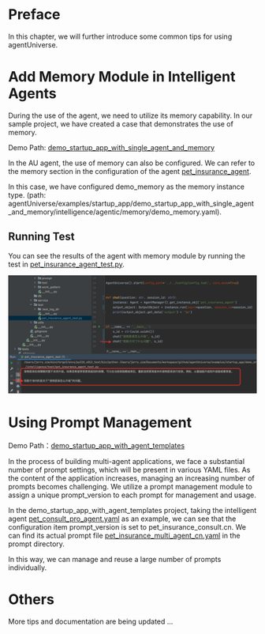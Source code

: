 # Preface
In this chapter, we will further introduce some common tips for using agentUniverse.

# Add Memory Module in Intelligent Agents
During the use of the agent, we need to utilize its memory capability. In our sample project, we have created a case that demonstrates the use of memory.

Demo Path: [demo_startup_app_with_single_agent_and_memory](../../../../examples/startup_app/demo_startup_app_with_single_agent_and_memory)

In the AU agent, the use of memory can also be configured. We can refer to the memory section in the configuration of the agent [pet_insurance_agent](../../../../examples/startup_app/demo_startup_app_with_single_agent_and_memory/intelligence/agentic/agent/agent_instance/pet_insurance_agent.yaml).

In this case, we have configured demo_memory as the memory instance type. (path: agentUniverse/examples/startup_app/demo_startup_app_with_single_agent_and_memory/intelligence/agentic/memory/demo_memory.yaml).

## Running Test
You can see the results of the agent with memory module by running the test in [pet_insurance_agent_test.py](../../../../examples/startup_app/demo_startup_app_with_single_agent_and_memory/intelligence/test/pet_insurance_agent_test.py).

![](../../_picture/demo_startup_agent_with_memory.png)

# Using Prompt Management
Demo Path：[demo_startup_app_with_agent_templates](../../../../examples/startup_app/demo_startup_app_with_agent_templates)

In the process of building multi-agent applications, we face a substantial number of prompt settings, which will be present in various YAML files. As the content of the application increases, managing an increasing number of prompts becomes challenging. We utilize a prompt management module to assign a unique prompt_version to each prompt for management and usage.

In the demo_startup_app_with_agent_templates project, taking the intelligent agent [pet_consult_pro_agent.yaml](../../../../examples/startup_app/demo_startup_app_with_agent_templates/intelligence/agentic/agent/agent_instance/pet_consult_pro_agent.yaml) as an example, we can see that the configuration item prompt_version is set to pet_insurance_consult.cn. We can find its actual prompt file [pet_insurance_multi_agent_cn.yaml](../../../../examples/startup_app/demo_startup_app_with_agent_templates/intelligence/agentic/prompt/pet_insurance_multi_agent_cn.yaml) in the prompt directory.

In this way, we can manage and reuse a large number of prompts individually.

# Others
More tips and documentation are being updated ...
